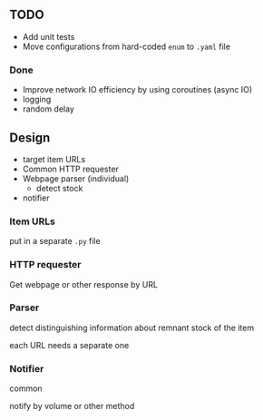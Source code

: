 ## TODO

- Add unit tests
- Move configurations from hard-coded `enum` to `.yaml` file

### Done

- Improve network IO efficiency by using coroutines (async IO)
- logging
- random delay

## Design

- target item URLs
- Common HTTP requester
- Webpage parser (individual)
  - detect stock
- notifier

### Item URLs

put in a separate `.py` file

### HTTP requester

Get webpage or other response by URL

### Parser

detect distinguishing information about remnant stock of the item

each URL needs a separate one

### Notifier

common

notify by volume or other method